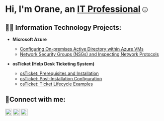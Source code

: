 <h1>Hi, I'm Orane, an <a href="https://linkedin.com/in/orane-farquharson/">IT Professional</a>☺</h1>

<h2>👨‍💻 Information Technology Projects:</h2>

- <b>Microsoft Azure</b>
  - [Configuring On-premises Active Directory within Azure VMs](https://github.com/oranedev/configure-ad)
  - [Network Security Groups (NSGs) and Inspecting Network Protocols](https://github.com/oranedev/azure-network-protocols)

- <b>osTicket (Help Desk Ticketing System)</b>
  - [osTicket: Prerequisites and Installation](https://github.com/oranedev/osticket-prereqs)
  - [osTicket: Post-Installation Configuration](https://github.com/oranedev/post-install-config)
  - [osTicket: Ticket Lifecycle Examples](https://github.com/oranedev/ticket-lifecycle)

<h2>🤳Connect with me:</h2>

[<img align="left" alt="Orane | Twitter" width="22px" src="https://cdn.jsdelivr.net/npm/simple-icons@v3/icons/twitter.svg" />][twitter]
[<img align="left" alt="Orane | LinkedIn" width="22px" src="https://cdn.jsdelivr.net/npm/simple-icons@v3/icons/linkedin.svg" />][linkedin]
[<img align="left" alt="Crypto | Instagram" width="22px" src="https://cdn.jsdelivr.net/npm/simple-icons@v3/icons/instagram.svg" />][instagram]

[twitter]: https://twitter.com/cryptoremedy
[instagram]: https://www.instagram.com/cryptoremedy
[linkedin]: https://linkedin.com/in/orane-farquharson
